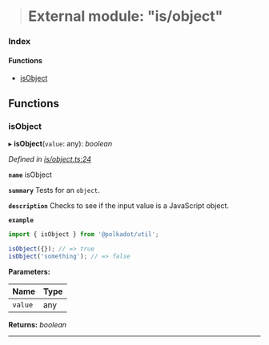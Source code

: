 > # External module: "is/object"

### Index

#### Functions

* [isObject](_is_object_.md#isobject)

## Functions

###  isObject

▸ **isObject**(`value`: any): *boolean*

*Defined in [is/object.ts:24](https://github.com/polkadot-js/common/blob/0021731/packages/util/src/is/object.ts#L24)*

**`name`** isObject

**`summary`** Tests for an `object`.

**`description`** 
Checks to see if the input value is a JavaScript object.

**`example`** 
<BR>

```javascript
import { isObject } from '@polkadot/util';

isObject({}); // => true
isObject('something'); // => false
```

**Parameters:**

Name | Type |
------ | ------ |
`value` | any |

**Returns:** *boolean*

___